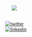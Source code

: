 <img style="float: left; padding: 15px 5px 10px 20px;" src="http://images6.fanpop.com/image/photos/41600000/Bat-halloween-41600774-160-160.gif"/>

</br>
</br>
</br>

[![twitter](https://img.shields.io/badge/-@gvxnnv-313131?style=flat-square&labelColor=313131&logo=twitter&logoColor=white&color=313131)](https://twitter.com/gvxnnv)  
[![linkedin](https://img.shields.io/badge/-@gianni-313131?style=flat-square&labelColor=313131&logo=LinkedIn&logoColor=white&color=313131)](https://www.linkedin.com/in/giancarlocoelho/)  
